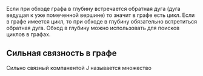Если при обходе графа в глубину встречается обратная дуга (дуга ведущая к уже помеченной вершине) то значит в графе есть цикл. Если в графе имеется цикл, то при обходе в глубину обязательно встретиться обратная дуга. Обход в глубину можно использовать для поисков циклов в графах.

## Cильная связность в графе
Сильно связный компанентой J называется множество 
